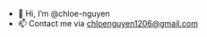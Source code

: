 - 👋 Hi, I’m @chloe-nguyen
- 📫 Contact me via chloenguyen1206@gmail.com

<!---
- 👀 I’m interested in ...
- 🌱 I’m currently learning ...
- 💞️ I’m looking to collaborate on ...
- 📫 Contact me via chloenguyen1206@gmail.com


chloe-nguyen/chloe-nguyen is a ✨ special ✨ repository because its `README.md` (this file) appears on your GitHub profile.
You can click the Preview link to take a look at your changes.
--->
